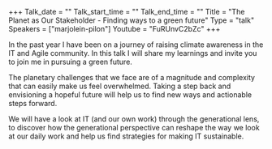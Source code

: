 +++
Talk_date = ""
Talk_start_time = ""
Talk_end_time = ""
Title = "The Planet as Our Stakeholder - Finding ways to a green future"
Type = "talk"
Speakers = ["marjolein-pilon"]
Youtube = "FuRUnvC2bZc"
+++

In the past year I have been on a journey of raising climate awareness in the IT and Agile community. In this talk I will share my learnings and invite you to join me in pursuing a green future.

The planetary challenges that we face are of a magnitude and complexity that can easily make us feel overwhelmed.
Taking a step back and envisioning a hopeful future will help us to find new ways and actionable steps forward.

We will have a look at IT (and our own work) through the generational lens, to discover how the generational perspective can reshape the way we look at our daily work and help us find strategies for making IT sustainable.